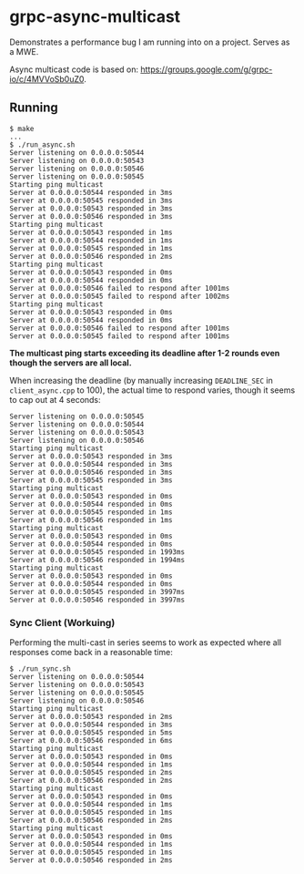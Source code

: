 # grpc-async-multicast

Demonstrates a performance bug I am running into on a project. Serves as a MWE.

Async multicast code is based on: https://groups.google.com/g/grpc-io/c/4MVVoSb0uZ0.

## Running

```
$ make
...
$ ./run_async.sh
Server listening on 0.0.0.0:50544
Server listening on 0.0.0.0:50543
Server listening on 0.0.0.0:50546
Server listening on 0.0.0.0:50545
Starting ping multicast
Server at 0.0.0.0:50544 responded in 3ms
Server at 0.0.0.0:50545 responded in 3ms
Server at 0.0.0.0:50543 responded in 3ms
Server at 0.0.0.0:50546 responded in 3ms
Starting ping multicast
Server at 0.0.0.0:50543 responded in 1ms
Server at 0.0.0.0:50544 responded in 1ms
Server at 0.0.0.0:50545 responded in 1ms
Server at 0.0.0.0:50546 responded in 2ms
Starting ping multicast
Server at 0.0.0.0:50543 responded in 0ms
Server at 0.0.0.0:50544 responded in 0ms
Server at 0.0.0.0:50546 failed to respond after 1001ms
Server at 0.0.0.0:50545 failed to respond after 1002ms
Starting ping multicast
Server at 0.0.0.0:50543 responded in 0ms
Server at 0.0.0.0:50544 responded in 0ms
Server at 0.0.0.0:50546 failed to respond after 1001ms
Server at 0.0.0.0:50545 failed to respond after 1001ms
```

**The multicast ping starts exceeding its deadline after 1-2 rounds even though the servers are all local.**

When increasing the deadline (by manually increasing `DEADLINE_SEC` in `client_async.cpp` to 100), the actual time to respond varies, though it seems to cap out at 4 seconds:

```
Server listening on 0.0.0.0:50545
Server listening on 0.0.0.0:50544
Server listening on 0.0.0.0:50543
Server listening on 0.0.0.0:50546
Starting ping multicast
Server at 0.0.0.0:50543 responded in 3ms
Server at 0.0.0.0:50544 responded in 3ms
Server at 0.0.0.0:50546 responded in 3ms
Server at 0.0.0.0:50545 responded in 3ms
Starting ping multicast
Server at 0.0.0.0:50543 responded in 0ms
Server at 0.0.0.0:50544 responded in 0ms
Server at 0.0.0.0:50545 responded in 1ms
Server at 0.0.0.0:50546 responded in 1ms
Starting ping multicast
Server at 0.0.0.0:50543 responded in 0ms
Server at 0.0.0.0:50544 responded in 0ms
Server at 0.0.0.0:50545 responded in 1993ms
Server at 0.0.0.0:50546 responded in 1994ms
Starting ping multicast
Server at 0.0.0.0:50543 responded in 0ms
Server at 0.0.0.0:50544 responded in 0ms
Server at 0.0.0.0:50545 responded in 3997ms
Server at 0.0.0.0:50546 responded in 3997ms
```

### Sync Client (Workuing)

Performing the multi-cast in series seems to work as expected where all responses come back in a reasonable time:

```
$ ./run_sync.sh
Server listening on 0.0.0.0:50544
Server listening on 0.0.0.0:50543
Server listening on 0.0.0.0:50545
Server listening on 0.0.0.0:50546
Starting ping multicast
Server at 0.0.0.0:50543 responded in 2ms
Server at 0.0.0.0:50544 responded in 3ms
Server at 0.0.0.0:50545 responded in 5ms
Server at 0.0.0.0:50546 responded in 6ms
Starting ping multicast
Server at 0.0.0.0:50543 responded in 0ms
Server at 0.0.0.0:50544 responded in 1ms
Server at 0.0.0.0:50545 responded in 2ms
Server at 0.0.0.0:50546 responded in 2ms
Starting ping multicast
Server at 0.0.0.0:50543 responded in 0ms
Server at 0.0.0.0:50544 responded in 1ms
Server at 0.0.0.0:50545 responded in 1ms
Server at 0.0.0.0:50546 responded in 2ms
Starting ping multicast
Server at 0.0.0.0:50543 responded in 0ms
Server at 0.0.0.0:50544 responded in 1ms
Server at 0.0.0.0:50545 responded in 1ms
Server at 0.0.0.0:50546 responded in 2ms
```
